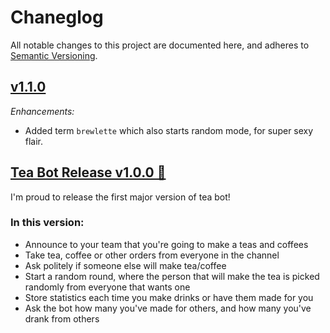 # Chaneglog

All notable changes to this project are documented here, and adheres to
[Semantic Versioning](http://semver.org/spec/v2.0.0.html).

## [v1.1.0](https://github.com/Jamiewarb/tea-bot/releases/tag/v1.1.0)

*Enhancements:*
* Added term `brewlette` which also starts random mode, for super sexy flair.

## [Tea Bot Release v1.0.0 🎉](https://github.com/Jamiewarb/tea-bot/releases/tag/v1.0.0)

I'm proud to release the first major version of tea bot!

### In this version:

* Announce to your team that you're going to make a teas and coffees
* Take tea, coffee or other orders from everyone in the channel
* Ask politely if someone else will make tea/coffee
* Start a random round, where the person that will make the tea is picked randomly from everyone that wants one
* Store statistics each time you make drinks or have them made for you
* Ask the bot how many you've made for others, and how many you've drank from others
